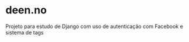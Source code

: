 deen.no
=======

Projeto para estudo de Django com uso de autenticação com Facebook e sistema de tags